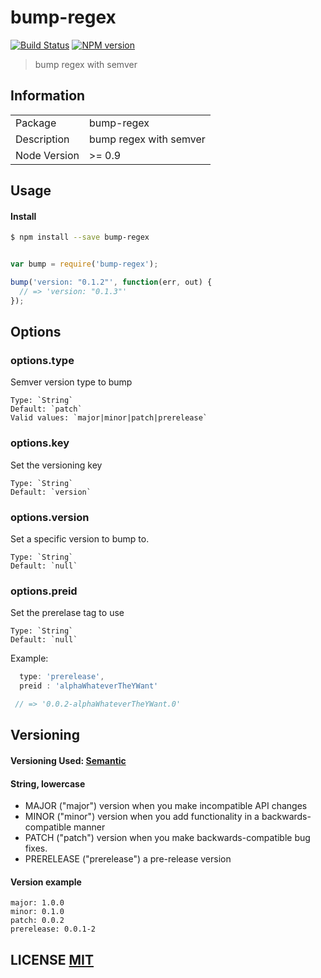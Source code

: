 # bump-regex
[![Build Status](https://travis-ci.org/stevelacy/bump-regex.png?branch=master)](https://travis-ci.org/stevelacy/bump-regex)
[![NPM version](https://badge.fury.io/js/bump-regex.png)](http://badge.fury.io/js/bump-regex)

> bump regex with semver

## Information

<table>
<tr>
<td>Package</td><td>bump-regex</td>
</tr>
<tr>
<td>Description</td>
<td>bump regex with semver</td>
</tr>
<tr>
<td>Node Version</td>
<td>>= 0.9</td>
</tr>
</table>

## Usage

#### Install

```sh
$ npm install --save bump-regex
```

```js

var bump = require('bump-regex');

bump('version: "0.1.2"', function(err, out) {
  // => 'version: "0.1.3"'
});
```

## Options

### options.type
Semver version type to bump

    Type: `String`
    Default: `patch`
    Valid values: `major|minor|patch|prerelease`

### options.key
Set the versioning key

    Type: `String`
    Default: `version`

### options.version
Set a specific version to bump to.

    Type: `String`
    Default: `null`

### options.preid
Set the prerelase tag to use

    Type: `String`
    Default: `null`

Example:

```js
  type: 'prerelease',
  preid : 'alphaWhateverTheYWant'

 // => '0.0.2-alphaWhateverTheYWant.0'
```

## Versioning
#### Versioning Used: [Semantic](http://semver.org/)
#### String, lowercase

  - MAJOR ("major") version when you make incompatible API changes
  - MINOR ("minor") version when you add functionality in a backwards-compatible manner
  - PATCH ("patch") version when you make backwards-compatible bug fixes.
  - PRERELEASE ("prerelease") a pre-release version

#### Version example

    major: 1.0.0
    minor: 0.1.0
    patch: 0.0.2
    prerelease: 0.0.1-2


## LICENSE [MIT](LICENSE)
